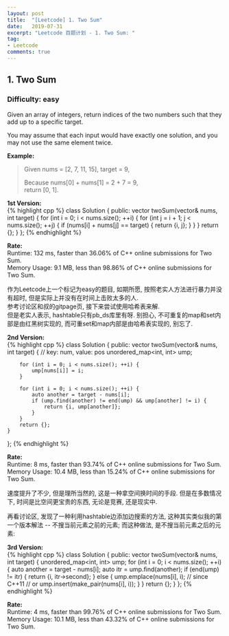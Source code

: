 ```yaml
---
layout: post
title:  "[Leetcode] 1. Two Sum"
date:   2019-07-31
excerpt: "Leetcode 百题计划 - 1. Two Sum: "
tag:
- Leetcode
comments: true
---
```


## 1. Two Sum
### Difficulty: easy
Given an array of integers, return indices of the two numbers such that they add up to a specific target.  

You may assume that each input would have exactly one solution, and you may not use the same element twice.  

**Example:**  

> Given nums = [2, 7, 11, 15], target = 9,  
> 
> Because nums[0] + nums[1] = 2 + 7 = 9,  
return [0, 1].  


**1st Version:**  
{% highlight cpp %}
class Solution {
public:
    vector<int> twoSum(vector<int>& nums, int target) {
        for (int i = 0; i < nums.size(); ++i) {
            for (int j = i + 1; j < nums.size(); ++j) {
                if (nums[i] + nums[j] == target) {
                    return {i, j};
                }
            }
        }
        return {};
    }
};
{% endhighlight %}

**Rate:**  
Runtime: 132 ms, faster than 36.06% of C++ online submissions for Two Sum.  
Memory Usage: 9.1 MB, less than 98.86% of C++ online submissions for Two Sum.  

作为Leetcode上一个标记为easy的题目, 如期所愿, 按照老实人方法进行暴力并没有超时, 但是实际上并没有在时间上击败太多的人.   
参考讨论区和叔的gitpage页, 接下来尝试使用哈希表来解.   
但是老实人表示, hashtable只有pb_ds库里有呀. 别担心, 不可重复的map和set内部是由红黑树实现的, 而可重set和map内部是由哈希表实现的, 别忘了.   

**2nd Version:**   
{% highlight cpp %}
class Solution {
public:
    vector<int> twoSum(vector<int>& nums, int target) {
        // key: num, value: pos
        unordered_map<int, int> ump;
        
        for (int i = 0; i < nums.size(); ++i) {
            ump[nums[i]] = i;
        }
        
        for (int i = 0; i < nums.size(); ++i) {
            auto another = target - nums[i];
            if (ump.find(another) != end(ump) && ump[another] != i) {
                return {i, ump[another]};
            }
        }
        return {};
    }
};
{% endhighlight %}

**Rate:**    
Runtime: 8 ms, faster than 93.74% of C++ online submissions for Two Sum.  
Memory Usage: 10.4 MB, less than 15.24% of C++ online submissions for Two Sum.

速度提升了不少, 但是理所当然的, 这是一种拿空间换时间的手段. 但是在多数情况下, 时间是比空间更宝贵的东西, 无论是竞赛, 还是现实中.  

再看讨论区, 发现了一种利用hashtable边添加边搜索的方法, 这种其实类似我的第一个版本解法 -- 不搜当前元素之前的元素; 而这种做法, 是不搜当前元素之后的元素:  

**3rd Version:**  
{% highlight cpp %}
class Solution {
public:
    vector<int> twoSum(vector<int>& nums, int target) {
        unordered_map<int, int> ump;
        for (int i = 0; i < nums.size(); ++i) {
            auto another = target - nums[i];
            auto itr = ump.find(another);
            if (end(ump) != itr) {
                return {i, itr->second};
            } else {
                ump.emplace(nums[i], i); // since C++11
                // or ump.insert(make_pair(nums[i], i));
            }
        }
        return {};
    }
};
{% endhighlight %}

**Rate:**  
Runtime: 4 ms, faster than 99.76% of C++ online submissions for Two Sum.  
Memory Usage: 10.1 MB, less than 43.32% of C++ online submissions for Two Sum.  